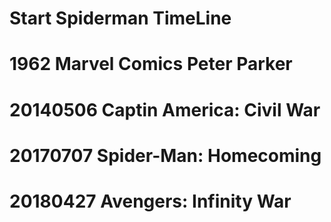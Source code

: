 # Start Spiderman TimeLine

# 1962 Marvel Comics Peter Parker

# 20140506 Captin America: Civil War

# 20170707 Spider-Man: Homecoming

# 20180427 Avengers: Infinity War